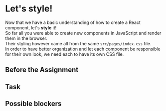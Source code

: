 # Let's style!

Now that we have a basic understanding of how to create a React component, let's **style** it!<br/>
So far all you were able to create new components in JavaScript and render them in the browser.<br/>
Their styling however came all from the same `src/pages/index.css` file.<br/>
In order to have better organization and let each component be responsible for their own look, we need each to have its own CSS file.<br/>

## Before the Assignment

## Task

## Possible blockers